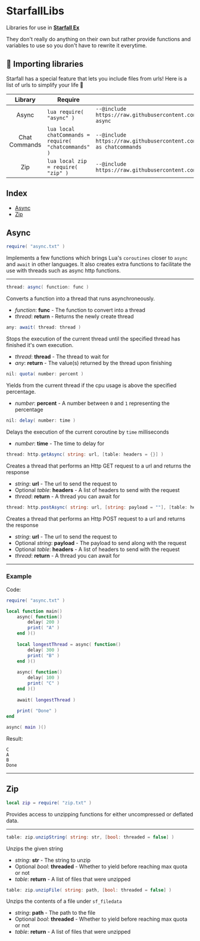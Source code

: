 # StarfallLibs
Libraries for use in [**Starfall Ex**](https://github.com/thegrb93/StarfallEx)

They don't really do anything on their own but rather provide functions and variables to use so you don't have to rewrite it everytime.

## 📌 Importing libraries

Starfall has a special feature that lets you include files from urls!
Here is a list of urls to simplify your life 🙂

|    Library    | Require                                                   | Include                                                                                                           |
|:-------------:|-----------------------------------------------------------|-------------------------------------------------------------------------------------------------------------------|
|     Async     | ```lua require( "async" ) ```                             | ```--@include https://raw.githubusercontent.com/Periapsises/StarfallLibs/main/async.txt as async```               |
| Chat Commands | ```lua local chatCommands = require( "chatcommands" ) ``` | ```--@include https://raw.githubusercontent.com/Periapsises/StarfallLibs/main/chatcommands.txt as chatcommands``` |
|      Zip      | ```lua local zip = require( "zip" ) ```                   | ```--@include https://raw.githubusercontent.com/Periapsises/StarfallLibs/main/zip.txt as zip```                   |

## Index

- [Async](#async)
- [Zip](#zip)

## Async


```lua
require( "async.txt" )
```
Implements a few functions which brings Lua's `coroutines` closer to `async` and `await` in other languages.
It also creates extra functions to facilitate the use with threads such as async http functions.

---

```cs
thread: async( function: func )
```
Converts a function into a thread that runs asynchroneously.
- _function_: **func** - The function to convert into a thread
- _thread_: **return** - Returns the newly create thread

```cs
any: await( thread: thread )
```
Stops the execution of the current thread until the specified thread has finished it's own execution.
- _thread_: **thread** - The thread to wait for
- _any_: **return** - The value(s) returned by the thread upon finishing

```cs
nil: quota( number: percent )
```
Yields from the current thread if the cpu usage is above the specified percentage.
- _number_: **percent** - A number between `0` and `1` representing the percentage

```cs
nil: delay( number: time )
```
Delays the execution of the current coroutine by `time` milliseconds
- _number_: **time** - The time to delay for

```cs
thread: http.getAsync( string: url, [table: headers = {}] )
```
Creates a thread that performs an Http GET request to a url and returns the response
- _string_: **url** - The url to send the request to
- Optional _table_: **headers** - A list of headers to send with the request
- _thread_: **return** - A thread you can await for

```cs
thread: http.postAsync( string: url, [string: payload = ""], [table: headers = {}] )
```
Creates a thread that performs an Http POST request to a url and returns the response
- _string_: **url** - The url to send the request to
- Optional _string_: **payload** - The payload to send along with the request
- Optional _table_: **headers** - A list of headers to send with the request
- _thread_: **return** - A thread you can await for

---

### Example

Code:
```lua
require( "async.txt" )

local function main()
    async( function()
        delay( 200 )
        print( "A" )
    end )()
    
    local longestThread = async( function()
        delay( 300 )
        print( "B" )
    end )()
    
    async( function()
        delay( 100 )
        print( "C" )
    end )()
    
    await( longestThread )
    
    print( "Done" )
end

async( main )()
```
Result:
```
C
A
B
Done
```

---

## Zip

```lua
local zip = require( "zip.txt" )
```
Provides access to unzipping functions for either uncompressed or deflated data.

---

```cs
table: zip.unzipString( string: str, [bool: threaded = false] )
```
Unzips the given string
- _string_: **str** - The string to unzip
- Optional _bool_: **threaded** - Whether to yield before reaching max quota or not
- _table_: **return** - A list of files that were unzipped

```cs
table: zip.unzipFile( string: path, [bool: threaded = false] )
```
Unzips the contents of a file under `sf_filedata`
- _string_: **path** - The path to the file
- Optional _bool_: **threaded** - Whether to yield before reaching max quota or not
- _table_: **return** - A list of files that were unzipped
